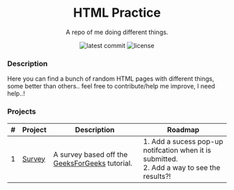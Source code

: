 <div align="center">
    <h1>HTML Practice</h1>
    <p>A repo of me doing different things.</p>
</div>

<div align="center">
    <img alt="latest commit" src="https://img.shields.io/github/last-commit/johnsyslo/html?style=for-the-badge&color=eb7c77">
    <img alt="license" src="https://img.shields.io/github/license/johnsyslo/html?label=license&style=for-the-badge&color=eb7c77">
</div>

### Description
Here you can find a bunch of random HTML pages with different things, some better than others.. feel free to contribute/help me improve, I need help..!

### Projects
| #           | Project     | Description | Roadmap     |
| ----------- | ----------- | ----------- | ----------- |
| 1           | [Survey](https://github.com/johnsyslo/html/tree/main/survey) | A survey based off the [GeeksForGeeks](https://www.geeksforgeeks.org/build-a-survey-form-using-html-and-css/) tutorial. | 1. Add a sucess pop-up notifcation when it is submitted.<br> 2. Add a way to see the results?! |
